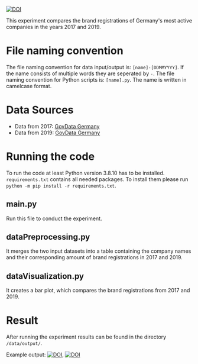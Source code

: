 [![DOI](https://zenodo.org/badge/482939852.svg)](https://zenodo.org/badge/latestdoi/482939852)

This experiment compares the brand registrations of Germany's most active companies in the years 2017 and 2019.

# File naming convention
The file naming convention for data input/output is: `[name]-[DDMMYYYY]`. If the name consists of multiple words they are seperated by `-`.
The file naming convention for Python scripts is: `[name].py`. The name is written in camelcase format.

# Data Sources
- Data from 2017: [GovData Germany](https://www.govdata.de/web/guest/suchen/-/details/markeneintragungen-2017-liste-der-aktivsten-unternehmen-und-institutionen)
- Data from 2019: [GovData Germany](https://www.govdata.de/web/guest/suchen/-/details/markeneintragungen-2019-liste-der-aktivsten-unternehmen-und-institutionen)

# Running the code
To run the code at least Python version 3.8.10 has to be installed. `requirements.txt` contains all needed packages. To install them please run `python -m pip install -r requirements.txt`.

## main.py 
Run this file to conduct the experiment.

## dataPreprocessing.py
It merges the two input datasets into a table containing the company names and their corresponding amount of brand registrations in 2017 and 2019.

## dataVisualization.py
It creates a bar plot, which compares the brand registrations from 2017 and 2019.

# Result
After running the experiment results can be found in the directory `/data/output/`. 

Example output: [![DOI](https://zenodo.org/badge/DOI/10.5281/zenodo.6501809.svg)](https://doi.org/10.5281/zenodo.6501809), [![DOI](https://zenodo.org/badge/DOI/10.5281/zenodo.6501816.svg)](https://doi.org/10.5281/zenodo.6501816)

